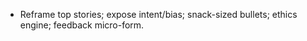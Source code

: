 - Reframe top stories; expose intent/bias; snack-sized bullets; ethics engine; feedback micro-form.

